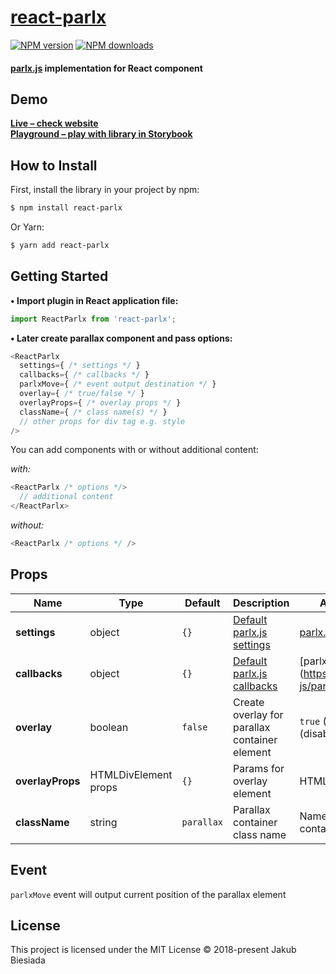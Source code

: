 # [react-parlx](https://github.com/parlx-js/react-parlx)

[![NPM version](http://img.shields.io/npm/v/react-parlx.svg?style=flat-square)](https://www.npmjs.com/package/react-parlx)
[![NPM downloads](http://img.shields.io/npm/dm/react-parlx.svg?style=flat-square)](https://www.npmjs.com/package/react-parlx)

#### [parlx.js](https://www.npmjs.com/package/parlx.js) implementation for React component
## Demo
**[Live – check website](https://parlx-js.github.io/parlx.js/)**<br>
**[Playground – play with library in Storybook](https://parlx-js.github.io/react-parlx/)**

## How to Install
First, install the library in your project by npm:
```sh
$ npm install react-parlx
```

Or Yarn:
```sh
$ yarn add react-parlx
```

## Getting Started
**• Import plugin in React application file:**
```js
import ReactParlx from 'react-parlx';
```

**• Later create parallax component and pass options:**
```js
<ReactParlx
  settings={ /* settings */ }
  callbacks={ /* callbacks */ }
  parlxMove={ /* event output destination */ }
  overlay={ /* true/false */ }
  overlayProps={ /* overlay props */ }
  className={ /* class name(s) */ }
  // other props for div tag e.g. style
/>
```

You can add components with or without additional content:

*with:*
```js
<ReactParlx /* options */>
  // additional content
</ReactParlx>
```
*without:*
```js
<ReactParlx /* options */ />
```

## Props
Name | Type | Default | Description | Available options
-|-|-|-|-
**settings** | object | `{}` | [Default parlx.js settings](https://github.com/parlx-js/parlx.js#settings) | [parlx.js settings](https://github.com/parlx-js/parlx.js#settings)
**callbacks** | object | `{}` | [Default parlx.js callbacks](https://github.com/parlx-js/parlx.js#callbacks) | [parlx.js callbacks](https://github.com/parlx-js/parl
**overlay** | boolean | `false` | Create overlay for parallax container element | `true` (enable) / `false` (disable)
**overlayProps** | HTMLDivElement props | `{}` | Params for overlay element | HTMLDivElement props
**className** | string | `parallax` | Parallax container class name | Name of parallax container

## Event
`parlxMove` event will output current position of the parallax element

## License
This project is licensed under the MIT License © 2018-present Jakub Biesiada
